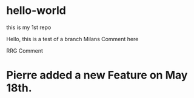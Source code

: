 # hello-world
this is my 1st repo

Hello, this is a test of a branch
Milans Comment here

RRG Comment

# Pierre added a new Feature on May 18th.
